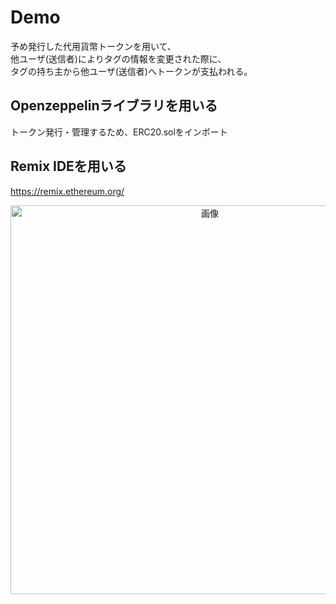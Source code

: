 # Demo

予め発行した代用貨幣トークンを用いて、</br>
他ユーザ(送信者)によりタグの情報を変更された際に、</br>
タグの持ち主から他ユーザ(送信者)へトークンが支払われる。

## Openzeppelinライブラリを用いる
トークン発行・管理するため、ERC20.solをインポート

## Remix IDEを用いる
https://remix.ethereum.org/

<div align="center">
<img width="622" alt="画像" src="https://user-images.githubusercontent.com/26053360/90517805-dbfc8d80-e1a0-11ea-9ebe-9d5f9f80c6a9.png">  
</div>
